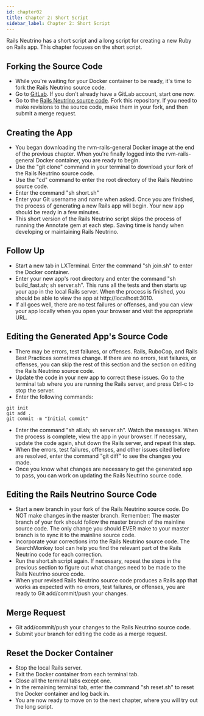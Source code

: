 ```yaml
---
id: chapter02
title: Chapter 2: Short Script
sidebar_label: Chapter 2: Short Script
---
```


Rails Neutrino has a short script and a long script for creating a new Ruby on Rails app.  This chapter focuses on the short script.

## Forking the Source Code
* While you're waiting for your Docker container to be ready, it's time to fork the Rails Neutrino source code.
* Go to [GitLab](https://about.gitlab.com/).  If you don't already have a GitLab account, start one now.
* Go to the [Rails Neutrino source code](https://gitlab.com/rubyonracetracks/rails_neutrino_5).  Fork this repository.  If you need to make revisions to the source code, make them in your fork, and then submit a merge request.

## Creating the App
* You began downloading the rvm-rails-general Docker image at the end of the previous chapter.  When you're finally logged into the rvm-rails-general Docker container, you are ready to begin.
* Use the "git clone" command in your terminal to download your fork of the Rails Neutrino source code.
* Use the "cd" command to enter the root directory of the Rails Neutrino source code.
* Enter the command "sh short.sh"
* Enter your Git username and name when asked.  Once you are finished, the process of generating a new Rails app will begin.  Your new app should be ready in a few minutes.
* This short version of the Rails Neutrino script skips the process of running the Annotate gem at each step.  Saving time is handy when developing or maintaining Rails Neutrino.

## Follow Up
* Start a new tab in LXTerminal.  Enter the command "sh join.sh" to enter the Docker container.
* Enter your new app's root directory and enter the command "sh build_fast.sh; sh server.sh".  This runs all the tests and then starts up your app in the local Rails server.  When the process is finished, you should be able to view the app at http://localhost:3010.
* If all goes well, there are no test failures or offenses, and you can view your app locally when you open your browser and visit the appropriate URL.

## Editing the Generated App's Source Code
* There may be errors, test failures, or offenses.  Rails, RuboCop, and Rails Best Practices sometimes change.  If there are no errors, test failures, or offenses, you can skip the rest of this section and the section on editing the Rails Neutrino source code.
* Update the code in your new app to correct these issues.  Go to the terminal tab where you are running the Rails server, and press Ctrl-c to stop the server.
* Enter the following commands:
```
git init
git add .
git commit -m "Initial commit"
```
* Enter the command "sh all.sh; sh server.sh".  Watch the messages.  When the process is complete, view the app in your browser.  If necessary, update the code again, shut down the Rails server, and repeat this step.
* When the errors, test failures, offenses, and other issues cited before are resolved, enter the command "git diff" to see the changes you made.
* Once you know what changes are necessary to get the generated app to pass, you can work on updating the Rails Neutrino source code.

## Editing the Rails Neutrino Source Code
* Start a new branch in your fork of the Rails Neutrino source code.  Do NOT make changes in the master branch.  Remember: The master branch of your fork should follow the master branch of the mainline source code.  The only change you should EVER make to your master branch is to sync it to the mainline source code.
* Incorporate your corrections into the Rails Neutrino source code.  The SearchMonkey tool can help you find the relevant part of the Rails Neutrino code for each correction.
* Run the short.sh script again.  If necessary, repeat the steps in the previous section to figure out what changes need to be made to the Rails Neutrino source code.
* When your revised Rails Neutrino source code produces a Rails app that works as expected with no errors, test failures, or offenses, you are ready to Git add/commit/push your changes.

## Merge Request
* Git add/commit/push your changes to the Rails Neutrino source code.
* Submit your branch for editing the code as a merge request.

## Reset the Docker Container
* Stop the local Rails server.
* Exit the Docker container from each terminal tab.
* Close all the terminal tabs except one.
* In the remaining terminal tab, enter the command "sh reset.sh" to reset the Docker container and log back in.
* You are now ready to move on to the next chapter, where you will try out the long script.
